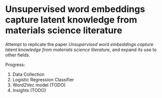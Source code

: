 # Unsupervised word embeddings capture latent knowledge from materials science literature

Attempt to replicate the paper *Unsupervised word embeddings capture latent knowledge from materials science literature*, and expand its use to other fields.

Progress:
1. Data Collection
2. Logistic Regression Classifier
3. Word2Vec model (TODO)
4. Insights (TODO)